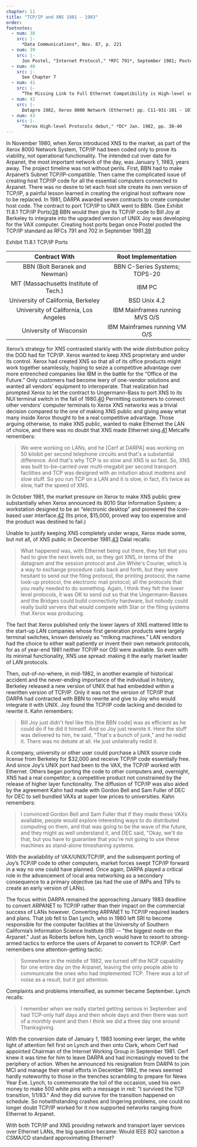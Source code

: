 ```yaml
---
chapter: 11
title: "TCP/IP and XNS 1981 - 1983"
order: 
footnotes:
  - num: 38
    src: |-
      *Data Communications*, Nov. 87, p. 221 
  - num: 39
    src: |-
      Jon Postel, "Internet Protocol," *RFC 791*, September 1981; Postel, J., "Transmission Control Protocol," *RFC 792*, September 1981 
  - num: 40
    src: |-
      See Chapter 7
  - num: 41
    src: |-
      “The Missing Link to Full Ethernet Compatibility is High-level software,” *DC* Oct. 1981, p.50
  - num: 42
    src: |-
      Datapro 1982, Xerox 8000 Network (Ethernet) pp. C11-931-101 - 107
  - num: 43
    src: |-
      "Xerox High-level Protocols debut," *DC* Jan. 1982, pp. 38-40
---
```


In November 1980, when Xerox introduced XNS to the market, as part of the Xerox 8000 Network System, TCP/IP had been coded only to prove its viability, not operational functionality. The intended cut over date for Arpanet, the most important network of the day, was January 1, 1983, years away. The project timeline was not without perils. First, BBN had to make Arpanet’s Subnet TCP/IP-compatible. Then came the complicated issue of creating host TCP/IP code for all the essential computers connected to Arpanet. There was no desire to let each host site create its own version of TCP/IP, a painful lesson learned in creating the original host software now to be replaced. In 1981, DARPA awarded seven contracts to create computer host code. The contract to port TCP/IP to UNIX went to BBN. (See Exhibit 11.8.1 TCP/IP Ports)<a name="fnloc38" href="#fn38">38</a> BBN would then give its TCP/IP code to Bill Joy at Berkeley to integrate into the upgraded version of UNIX Joy was developing for the VAX computer. Creating host ports began once Postel posted the TCP/IP standard as RFCs 791 and 702 in September 1981.<a name="fnloc39" href="#fn39">39</a>

Exhibit 11.8.1 TCP/IP Ports

**Contract With**|**Root Implementation**
:-----:|:-----:
BBN (Bolt Beranek and Newman)|BBN C-Series Systems; TOPS-20
MIT (Massachusetts Institute of Tech.)|IBM PC
University of California, Berkeley|BSD Unix 4.2
University of California, Los Angeles|IBM Mainframes running MVS O/S
University of Wisconsin|IBM Mainframes running VM O/S

Xerox’s strategy for XNS contrasted starkly with the wide distribution policy the DOD had for TCP/IP. Xerox wanted to keep XNS proprietary and under its control. Xerox had created XNS so that all of its office products might work together seamlessly, hoping to seize a competitive advantage over more entrenched companies like IBM in the battle for the “Office of the Future.” Only customers had become leery of one-vendor solutions and wanted all vendors’ equipment to interoperate. That realization had prompted Xerox to let the contract to Ungermann-Bass to port XNS to its NUI terminal switch in the fall of 1980.<a name="fnloc40" href="#fn40">40</a> Permitting customers to connect other vendors’ computer terminals to Xerox XNS networks was a trivial decision compared to the one of making XNS public and giving away what many inside Xerox thought to be a real competitive advantage. Those arguing otherwise, to make XNS public, wanted to make Ethernet the LAN of choice, and there was no doubt that XNS made Ethernet sing.<a name="fnloc41" href="#fn41">41</a> Metcalfe remembers:

>We were working on LANs, and he [Cerf at DARPA] was working on 50 kilobit per second telephone circuits and that's a substantial difference. And that's why TCP is so slow and XNS is so fast.  So, XNS was built to-be-carried over multi-megabit per second transport facilities and TCP was designed with an intuition about modems and slow stuff. So you run TCP on a LAN and it is slow, in fact, it’s twice as slow, half the speed of XNS.

In October 1981, the market pressure on Xerox to make XNS public grew substantially when Xerox announced its 8010 Star Information System; a workstation designed to be an “electronic desktop” and pioneered the icon-based user interface.<a name="fnloc42" href="#fn42">42</a> (Its price, $15,000, proved way too expensive and the product was destined to fail.)

Unable to justify keeping XNS completely under wraps, Xerox made some, but not all, of XNS public in December 1981.<a name="fnloc43" href="#fn43">43</a> Dalal recalls:

>What happened was, with Ethernet being out there, they felt that you had to give the next levels out, so they got XNS, in terms of the datagram and the session protocol and Jim White's Courier, which is a way to exchange procedure calls back and forth, but they were hesitant to send out the filing protocol, the printing protocol, the name look-up protocol, the electronic mail protocol; all the protocols that you really needed to do something. Again, I think they felt the lower level protocols, it was OK to send out so that the Ungermann-Basses and the Bridges could build connectivity hardware, but nobody could really build servers that would compete with Star or the filing systems that Xerox was producing.

The fact that Xerox published only the lower layers of XNS mattered little to the start-up LAN companies whose first generation products were largely terminal switches, known derisively as "milking machines." LAN vendors had the choice to either wait patiently or invent their own network protocols, for as of year-end 1981 neither TCP/IP nor OSI were available. So even with its minimal functionality, XNS use spread: making it the early market leader of LAN protocols.

Then, out-of-no-where, in mid-1982, in another example of historical accident and the never-ending importance of the individual in history, Berkeley released a new version of UNIX that had embedded within a rewritten version of TCP/IP. Only it was not the version of TCP/IP that DARPA had contracted with BBN to rewrite and give to Joy who would integrate it with UNIX. Joy found the TCP/IP code lacking and decided to rewrite it. Kahn remembers:

>Bill Joy just didn't feel like this [the BBN code] was as efficient as he could do if he did it himself. And so Joy just rewrote it. Here the stuff was delivered to him, he said, "That's a bunch of junk," and he redid it. There was no debate at all. He just unilaterally redid it.

A company, university or other user could purchase a UNIX source code license from Berkeley for $32,000 and receive TCP/IP code essentially free. And since Joy’s UNIX port had been to the VAX, the TCP/IP worked with Ethernet. Others began porting the code to other computers and, overnight, XNS had a real competitor; a competitive product not constrained by the release of higher layer functionality. The diffusion of TCP/IP was also aided by the agreement Kahn had made with Gordon Bell and Sam Fuller of DEC for DEC to sell bundled VAXs at super low prices to universities. Kahn remembers:

>I convinced Gordon Bell and Sam Fuller that if they made these VAXs available, people would explore interesting ways to do distributed computing on them, and that was going to be the wave of the future, and they might as well understand it, and DEC said, "Okay, we'll do that, but you have to guarantee that you're not going to use these machines as stand-alone timesharing systems.

With the availability of VAX/UNIX/TCP/IP, and the subsequent porting of Joy’s TCP/IP code to other computers, market forces swept TCP/IP forward in a way no one could have planned. Once again, DARPA played a critical role in the advancement of local area networking as a secondary consequence to a primary objective (as had the use of IMPs and TIPs to create an early version of LANs).

The focus within DARPA remained the approaching January 1983 deadline to convert ARPANET to TCP/IP rather than their impact on the commercial success of LANs however. Converting ARPANET to TCP/IP required leaders and plans. That job fell to Dan Lynch, who in 1980 left SRI to become responsible for the computer facilities at the University of Southern California’s Information Science Institute (ISI) --  "the biggest node on the Arpanet." Just as Roberts before him, Lynch would have to resort to strong-armed tactics to enforce the users of Arpanet to convert to TCP/IP. Cerf remembers one attention-getting tactic:

>Somewhere in the middle of 1982, we turned off the NCP capability for one entire day on the Arpanet, leaving the only people able to communicate the ones who had implemented TCP. There was a lot of noise as a result, but it got attention.

Complaints and problems intensified, as summer became September. Lynch recalls:

>I remember when we really started getting serious in September and had TCP-only half days and then whole days and then there was sort of a monthly event and then I think we did a three day one around Thanksgiving.

With the conversion date of January 1, 1983 looming ever larger, the white light of attention fell first on Lynch and then onto Clark, whom Cerf had appointed Chairman of the Internet Working Group in September 1981. Cerf knew it was time for him to leave DARPA and had increasingly moved to the periphery of action. When he announced his resignation from DARPA to join MCI and manage their email efforts in December 1982, the news seemed hardly noteworthy to those in the trenches scrambling to prepare for News Year Eve. Lynch, to commemorate the toil of the occasion, used his own money to make 500 white pins with a message in red: "I survived the TCP transition, 1/1/83." And they did survive for the transition happened on schedule. So notwithstanding crashes and lingering problems, one could no longer doubt TCP/IP worked for it now supported networks ranging from Ethernet to Arpanet.

With both TCP/IP and XNS providing network and transport layer services over Ethernet LANs, the big question became: Would IEEE 802 sanction a CSMA/CD standard approximating Ethernet?
